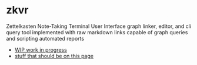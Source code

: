 # zkvr

Zettelkasten Note-Taking Terminal User Interface graph linker, editor, and cli query tool implemented with raw markdown links capable of graph queries and scripting automated reports 

- [WIP work in progress](/zet/20221008042814/README.md)
- [stuff that should be on this page](/zet/20221009192000/README.md)
